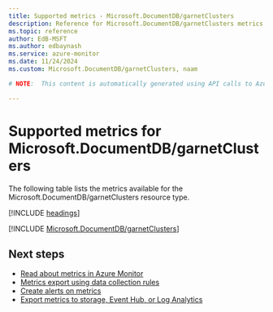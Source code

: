 ```yaml
---
title: Supported metrics - Microsoft.DocumentDB/garnetClusters
description: Reference for Microsoft.DocumentDB/garnetClusters metrics in Azure Monitor.
ms.topic: reference
author: EdB-MSFT
ms.author: edbaynash
ms.service: azure-monitor
ms.date: 11/24/2024
ms.custom: Microsoft.DocumentDB/garnetClusters, naam

# NOTE:  This content is automatically generated using API calls to Azure. Any edits made on these files will be overwritten in the next run of the script. 

---
```


  
# Supported metrics for Microsoft.DocumentDB/garnetClusters
  
The following table lists the metrics available for the Microsoft.DocumentDB/garnetClusters resource type.  
  
  
[!INCLUDE [headings](~/reusable-content/ce-skilling/azure/includes/azure-monitor/reference/metrics/metrics-headings.md)]  
  
 

[!INCLUDE [Microsoft.DocumentDB/garnetClusters](~/reusable-content/ce-skilling/azure/includes/azure-monitor/reference/metrics/microsoft-documentdb-garnetclusters-metrics-include.md)]  



## Next steps

- [Read about metrics in Azure Monitor](/azure/azure-monitor/data-platform)
- [Metrics export using data collection rules](/azure/azure-monitor/essentials/data-collection-metrics)
- [Create alerts on metrics](/azure/azure-monitor/alerts/alerts-overview)
- [Export metrics to storage, Event Hub, or Log Analytics](/azure/azure-monitor/essentials/platform-logs-overview)
